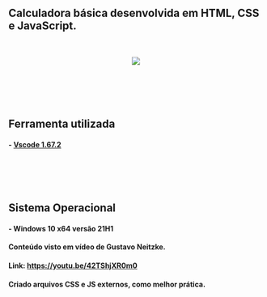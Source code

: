 ## Calculadora básica desenvolvida em HTML, CSS e JavaScript.

</br><div align="center">
    <img src="https://github.com/josueschiavini/Calculadora-JavaScript/blob/master/calc.JPG"/>
</div>



## </br></br></br>Ferramenta utilizada
#### - <a href="https://code.visualstudio.com/">Vscode 1.67.2</a>

## </br></br></br>Sistema Operacional
#### - Windows 10 x64 versão 21H1

#### Conteúdo visto em vídeo de Gustavo Neitzke.
#### Link: https://youtu.be/42TShjXR0m0
#### Criado arquivos CSS e JS externos, como melhor prática.